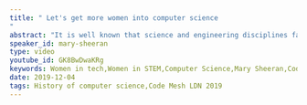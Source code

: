 ```yaml
---
title: " Let's get more women into computer science
"
abstract: "It is well known that science and engineering disciplines fail to attract and retain women, in academia and in industry. And horrifyingly, computer science is at the bottom of the class. In this talk, Mary will consider the current sorry state of computer science in academia, why we have ended up here, and what we can do."
speaker_id: mary-sheeran
type: video
youtube_id: GK8BwDwaKRg
keywords: Women in tech,Women in STEM,Computer Science,Mary Sheeran,Code Mesh LDN
date: 2019-12-04
tags: History of computer science,Code Mesh LDN 2019
---
```


